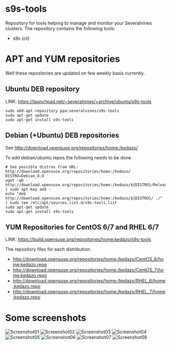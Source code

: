 # s9s-tools

Repository for tools helping to manage and monitor your Severalnines clusters. 
The repository contains the following tools:
- s9s  (cli)

# APT and YUM repositories

Well these repositories are updated on few weekly basis currently.

## Ubuntu DEB repository

LINK: https://launchpad.net/~severalnines/+archive/ubuntu/s9s-tools

```
sudo add-apt-repository ppa:severalnines/s9s-tools
sudo apt-get update
sudo apt-get install s9s-tools
```

## Debian (+Ubuntu) DEB repositories

See http://download.opensuse.org/repositories/home:/kedazo/ 

To add debian/ubuntu repos the following needs to be done
```
# See possible distros from URL: http://download.opensuse.org/repositories/home:/kedazo/ 
DISTRO=Debian_8.0
wget -qO - http://download.opensuse.org/repositories/home:/kedazo/${DISTRO}/Release.key | sudo apt-key add -
echo "deb http://download.opensuse.org/repositories/home:/kedazo/${DISTRO}/ ./" | sudo tee /etc/apt/sources.list.d/s9s-tools.list
sudo apt-get update
sudo apt-get install s9s-tools
```

## YUM Repositories for CentOS 6/7 and RHEL 6/7

LINK: https://build.opensuse.org/repositories/home:kedazo/s9s-tools

The repository files for each distribution:
- http://download.opensuse.org/repositories/home:/kedazo/CentOS_6/home:kedazo.repo
- http://download.opensuse.org/repositories/home:/kedazo/CentOS_7/home:kedazo.repo
- http://download.opensuse.org/repositories/home:/kedazo/RHEL_6/home:kedazo.repo
- http://download.opensuse.org/repositories/home:/kedazo/RHEL_7/home:kedazo.repo

# Some screenshots

![Screenshot01](screenshots/screen-01.png)
![Screenshot02](screenshots/screen-02.png)
![Screenshot03](screenshots/screen-03.png)
![Screenshot04](screenshots/screen-04.png)
![Screenshot05](screenshots/screen-05.png)
![Screenshot06](screenshots/screen-06.png)
![Screenshot07](screenshots/screen-07.png)
![Screenshot08](screenshots/screen-08.png)

